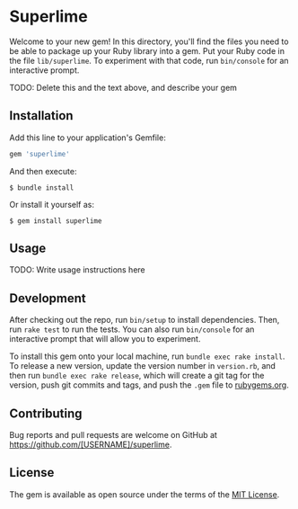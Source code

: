 # Superlime

Welcome to your new gem! In this directory, you'll find the files you need to be able to package up your Ruby library into a gem. Put your Ruby code in the file `lib/superlime`. To experiment with that code, run `bin/console` for an interactive prompt.

TODO: Delete this and the text above, and describe your gem

## Installation

Add this line to your application's Gemfile:

```ruby
gem 'superlime'
```

And then execute:

    $ bundle install

Or install it yourself as:

    $ gem install superlime

## Usage

TODO: Write usage instructions here

## Development

After checking out the repo, run `bin/setup` to install dependencies. Then, run `rake test` to run the tests. You can also run `bin/console` for an interactive prompt that will allow you to experiment.

To install this gem onto your local machine, run `bundle exec rake install`. To release a new version, update the version number in `version.rb`, and then run `bundle exec rake release`, which will create a git tag for the version, push git commits and tags, and push the `.gem` file to [rubygems.org](https://rubygems.org).

## Contributing

Bug reports and pull requests are welcome on GitHub at https://github.com/[USERNAME]/superlime.


## License

The gem is available as open source under the terms of the [MIT License](https://opensource.org/licenses/MIT).
